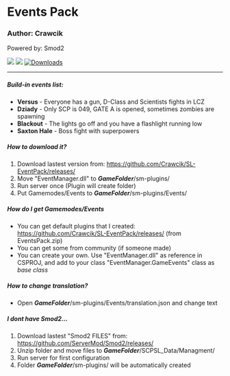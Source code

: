 # Events Pack

### Author: Crawcik
Powered by: Smod2

![](https://img.shields.io/github/release/Crawcik/SL-EventPack) ![](https://img.shields.io/github/license/Crawcik/SL-EventPack) [![Downloads](https://img.shields.io/github/downloads/Crawcik/EventPack/total.svg)](https://github.com/Crawcik/EventPack/releases)

------------

##### Build-in events list:
- **Versus** - Everyone has a gun, D-Class and Scientists fights in LCZ
- **Dziady** - Only SCP is 049, GATE A is opened, sometimes zombies are spawning
- **Blackout** - The lights go off and you have a flashlight running low
- **Saxton Hale** - Boss fight with superpowers

##### How to download it?
1. Download lastest version from: https://github.com/Crawcik/SL-EventPack/releases/
2. Move "EventManager.dll" to ***GameFolder***/sm-plugins/
3. Run server once (Plugin will create folder)
4. Put Gamemodes/Events to ***GameFolder***/sm-plugins/Events/

##### How do I get Gamemodes/Events
- You can get default plugins that I created: https://github.com/Crawcik/SL-EventPack/releases/ (from EventsPack.zip)
- You can get some from community (if someone made)
- You can create your own. Use "EventManager.dll" as reference in CSPROJ, and add to your class "EventManager.GameEvents" class as *base class*

##### How to change translation?
- Open ***GameFolder***/sm-plugins/Events/translation.json and change text

##### I dont have Smod2...
1. Download lastest "Smod2 FILES" from: https://github.com/ServerMod/Smod2/releases/
2. Unzip folder and move files to ***GameFolder***/SCPSL_Data/Managment/
3. Run server for first configuration
4. Folder ***GameFolder***/sm-plugins/ will be automatically created
